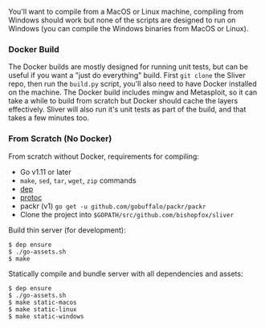 You'll want to compile from a MacOS or Linux machine, compiling from Windows should work but none of the scripts are designed to run on Windows (you can compile the Windows binaries from MacOS or Linux).

### Docker Build
The Docker builds are mostly designed for running unit tests, but can be useful if you want a "just do everything" build. First `git clone` the Sliver repo, then run the `build.py` script, you'll also need to have Docker installed on the machine. The Docker build includes mingw and Metasploit, so it can take a while to build from scratch but Docker should cache the layers effectively. Sliver will also run it's unit tests as part of the build, and that takes a few minutes too.

### From Scratch (No Docker)
From scratch without Docker, requirements for compiling:

* Go v1.11 or later
* `make`, `sed`, `tar`, `wget`, `zip` commands
* [dep](https://golang.github.io/dep/)
* [protoc](https://github.com/golang/protobuf)
* packr (v1) `go get -u github.com/gobuffalo/packr/packr`
* Clone the project into `$GOPATH/src/github.com/bishopfox/sliver`

Build thin server (for development):

```
$ dep ensure
$ ./go-assets.sh
$ make
```

Statically compile and bundle server with all dependencies and assets:

```
$ dep ensure
$ ./go-assets.sh
$ make static-macos
$ make static-linux
$ make static-windows
```
